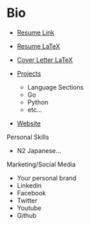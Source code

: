 # Bio

* [Resume Link](https://drive.google.com/open?id=1agFtRuqQ0rzu9lcVb6g6dwD8u-lZpo23)
* [Resume LaTeX](https://www.sharelatex.com/project/5b1f0387bb29c15ebd4ebe72)
* [Cover Letter LaTeX](https://www.sharelatex.com/project/5b3982d920af7c431c3c8870)

* [Projects](projects)
  * Language Sections
  * Go
  * Python
  * etc...
* [Website](https://tibbsm.github.io)

Personal Skills
* N2 Japanese...

Marketing/Social Media
* Your personal brand
* Linkedin
* Facebook
* Twitter
* Youtube
* Github
